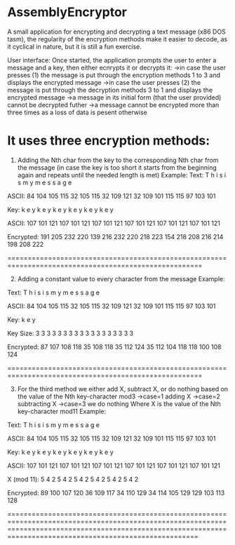 # AssemblyEncryptor
A small application for encrypting and decrypting a text message (x86 DOS tasm), the regularity of the encryption methods make it easier to decode, as it cyclical in nature, but it is still a fun exercise.

User interface:
Once started, the application prompts the user to enter a message and a key, then either ecnrypts it or decrypts it:
->in case the user presses (1) the message is put through the encryption methods 1 to 3 and displays the encrypted message
->in case the user presses (2) the message is put through the decryption methods 3 to 1 and displays the encrypted message
->a message in its initial form (that the user provided) cannot be decrypted futher
->a message cannot be encrypted more than three times as a loss of data is pesent otherwise

It uses three encryption methods:
======================================================================================================
 
 1. Adding the Nth char from the key to the corresponding Nth char from the message (in case the key is too short it starts from the beginning again and repeats until the needed length is met)
    Example:
Text:       T   h   i   s       i   s       m   y       m   e   s   s   a   g   e

ASCII:      84  104 105 115 32  105 115 32  109 121 32  109 101 115 115 97  103 101

Key:        k   e   y   k   e   y   k   e   y   k   e   y   k   e   y   k   e   y

ASCII:      107 101 121 107 101 121 107 101 121 107 101 121 107 101 121 107 101 121

Encrypted:  191 205 232 220 139 216 232 220 218 223 154 218 208 216 214 198 208 222

======================================================================================================

2. Adding a constant value to every character from the message
  Example:

Text:       T   h   i   s       i   s       m   y       m   e   s   s   a   g   e

ASCII:      84  104 105 115 32  105 115 32  109 121 32  109 101 115 115 97  103 101

Key:        k   e   y 

Key Size:   3   3   3   3   3   3   3   3   3   3   3   3   3   3   3   3   3   3

Encrypted:  87  107 108 118 35  108 118 35  112 124 35  112 104 118 118 100 108 124

======================================================================================================

3. For the third method we either add X, subtract X, or do nothing based on the value of the Nth key-character mod3
   ->case=1 adding X
   ->case=2 subtracting X
   ->case=3 we do nothing
   Where X is the value of the Nth key-character mod11
     Example:
   
Text:       T   h   i   s       i   s       m   y       m   e   s   s   a   g   e

ASCII:      84  104 105 115 32  105 115 32  109 121 32  109 101 115 115 97  103 101

Key:        k   e   y   k   e   y   k   e   y   k   e   y   k   e   y   k   e   y

ASCII:      107 101 121 107 101 121 107 101 121 107 101 121 107 101 121 107 101 121

X (mod 11): 5   4   2   5   4   2   5   4   2   5   4   2   5   4   2   5   4   2

Encrypted:  89  100 107 120 36  109 117 34  110 129 34  114 105 129 129 103 113 128

=================================================================================================================================================================================================================
